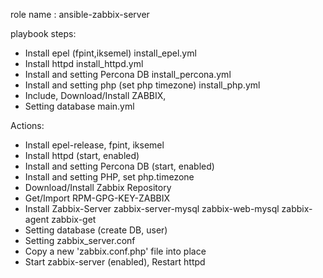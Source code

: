 role name : ansible-zabbix-server

playbook steps:
* Install epel (fpint,iksemel)
install_epel.yml
* Install httpd
install_httpd.yml
* Install and setting Percona DB
install_percona.yml
* Install and setting php (set php timezone)
install_php.yml
* Include, Download/Install ZABBIX,
* Setting database
main.yml

Actions:
* Install epel-release, fpint, iksemel
* Install httpd (start, enabled)
* Install and setting Percona DB (start, enabled)
* Install and setting PHP, set php.timezone
* Download/Install Zabbix Repository
* Get/Import RPM-GPG-KEY-ZABBIX
* Install Zabbix-Server
        zabbix-server-mysql
        zabbix-web-mysql
        zabbix-agent
        zabbix-get
* Setting database (create DB, user)
* Setting zabbix_server.conf
* Copy a new 'zabbix.conf.php' file into place
* Start zabbix-server (enabled), Restart httpd
